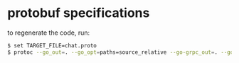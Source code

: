 # protobuf specifications

to regenerate the code, run:
```sh
$ set TARGET_FILE=chat.proto
$ protoc --go_out=. --go_opt=paths=source_relative --go-grpc_out=. --go-grpc_opt=paths=source_relative $TARGET_FILE
```
